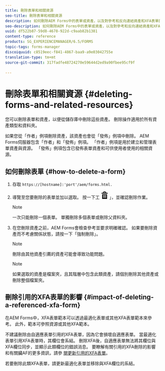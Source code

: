 ```yaml
---
title: 刪除表單和相關資源
seo-title: 刪除表單和相關資源
description: 如何刪除AEM Forms中的表單或資產，以及對參考和反向連結資產和XFA表單的影響。
seo-description: 如何刪除AEM Forms中的表單或資產，以及對參考和反向連結資產和XFA表單的影響。
uuid: df522b87-59d8-4678-922d-c9aab82b1381
content-type: reference
products: SG_EXPERIENCEMANAGER/6.5/FORMS
topic-tags: forms-manager
discoiquuid: c8519eec-f841-4867-baa9-a9e03042755e
translation-type: tm+mt
source-git-commit: 317fadfe48724270e59644d2ed9a90fbee95cf9f

---
```



# 刪除表單和相關資源 {#deleting-forms-and-related-resources}

您可以刪除表單和資產，以便從儲存庫中刪除這些資產。 刪除操作適用於所有資產類型和資料夾。

如果您從「作者」例項刪除資產，該資產也會從「發佈」例項中刪除。 AEM Forms伺服器包含「作者」和「發佈」例項。 「作者」例項是用於建立和管理表單資產與資源。 「發佈」例項包含已發佈表單資產和可供使用者使用的相關資源。

## 如何刪除表單 {#how-to-delete-a-form}

1. 存取 `https://[hostname]:'port'/aem/forms.html.`
1. 導覽至您要刪除的表單並加以選取。 按一下工 ![具列中的「刪除aem6forms_delete2](assets/aem6forms_delete2.png) 」，並確認刪除作業。

   >[!NOTE]
   >
   >一次只能刪除一個表單。 單獨刪除多個表單或刪除父資料夾。

1. 在您刪除資產之前，AEM Forms會檢查參考並要求明確確認。 如果要刪除資產而不考慮關係狀態，請按一下「強制刪除」。

   >[!NOTE]
   >
   >刪除由其他資產引薦的資產可能會導致功能問題。

   >[!NOTE]
   >
   >如果選取的資產是檔案夾，且其階層中包含此類資產，請個別刪除其他資產或刪除整個檔案夾。

## 刪除引用的XFA表單的影響 {#impact-of-deleting-a-referenced-xfa-form}

在AEM Forms中，XFA表單範本可以透過最適化表單或其他XFA表單範本來參考。 此外，範本可參照資源或其他XFA範本。

不建議刪除由自適應表單引用的XFA表單，因為它會損壞自適應表單。 當最適化表單引用XFA表單時，其欄位會系結。 刪除XFA後，自適應表單無法將其欄位與XFA欄位同步，並顯示此類欄位的錯誤消息。 要瞭解有關引用的XFA刪除的影響和有關臟AF的更多資訊，請參 [閱更新引用的XFA表單](/help/forms/using/get-xdp-pdf-documents-aem.md#p-updating-referenced-xfa-forms-p)。

若要刪除此類XFA表單，請更新最適化表單並移除與XFA欄位的系結。
